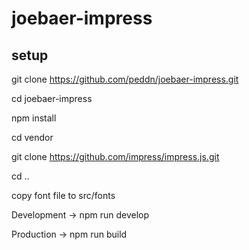 # joebaer-impress

## setup

git clone https://github.com/peddn/joebaer-impress.git

cd joebaer-impress

npm install

cd vendor

git clone https://github.com/impress/impress.js.git

cd ..

copy font file to src/fonts

Development -> npm run develop

Production  -> npm run build
